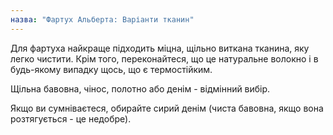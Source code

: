 ```yaml
---
назва: "Фартух Альберта: Варіанти тканин"
---
```


Для фартуха найкраще підходить міцна, щільно виткана тканина, яку легко чистити. Крім того, переконайтеся, що це натуральне волокно і в будь-якому випадку щось, що є термостійким.

Щільна бавовна, чінос, полотно або денім - відмінний вибір.

Якщо ви сумніваєтеся, обирайте сирий денім (чиста бавовна, якщо вона розтягується - це недобре).
